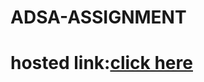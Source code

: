 # ADSA-ASSIGNMENT
# hosted link:<a  href="https://adsaassignmentvaithiyanathan.on.drv.tw/project/ADSA_ASSIGNMENT/ADSA%20_ASSIGN/" >click here </a> 
